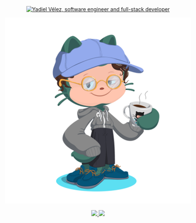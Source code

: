 <div align="center">
    <a href="[https://git.io/typing-svg"><img src="https://readme-typing-svg.herokuapp.com?color=1BAC00&center=true&vCenter=true&multiline=true&width=500&height=100&lines=My+name+is+Yadiel+V%C3%A9lez;I'm+a+software+engineer;focusing+on+full-stack+development" alt="Yadiel Vélez, software engineer and full-stack developer"></a>
</div>
<p align="center">
    <img src="https://github.com/hernan-yadiel/hernan-yadiel/blob/master/my-octocat.png" alt="My octocat" />
</p>
<p align="center">
    <a href="https://www.linkedin.com/in/yadielvelez/">
        <img src="https://img.shields.io/badge/%20-Yadiel%20Vélez-black?color=14171A&labelColor=0e76a8&logo=linkedin&logoColor=ffffff" />
    </a>
    <a href="https://twitter.com/cyberlingvist">
        <img src="https://img.shields.io/badge/%20-@cyberlingvist-black?color=14171A&labelColor=00acee&logo=twitter&logoColor=ffffff">
    </a>
</p>

